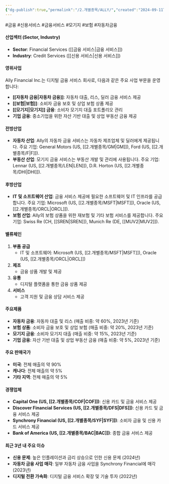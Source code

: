```yaml
---
{"dg-publish":true,"permalink":"/2.개별종목/ALLY/","created":"2024-09-11T09:23:40.778+09:00","updated":"2025-06-03T20:05:57.549+09:00"}
---
```


#금융 #신용서비스 #금융서비스 #모기지 #보험 #자동차금융


#### 산업섹터 (Sector, Industry)

- **Sector**: Financial Services ([[금융 서비스\|금융 서비스]])
- **Industry**: Credit Services ([[신용 서비스\|신용 서비스]])

#### 영위사업

Ally Financial Inc.는 디지털 금융 서비스 회사로, 다음과 같은 주요 사업 부문을 운영합니다:

- **[[자동차 금융\|자동차 금융]]**: 자동차 대출, 리스, 딜러 금융 서비스 제공
- **[[보험\|보험]]**: 소비자 금융 보호 및 상업 보험 상품 제공
- **[[모기지\|모기지]] 금융**: 소비자 모기지 대출 포트폴리오 관리
- **기업 금융**: 중소기업을 위한 자산 기반 대출 및 상업 부동산 금융 제공

#### 전방산업

- **자동차 산업**: Ally의 자동차 금융 서비스는 자동차 제조업체 및 딜러에게 제공됩니다. 주요 기업: General Motors (US, [[2.개별종목/GM\|GM]]), Ford (US, [[2.개별종목/F\|F]]).
- **부동산 산업**: 모기지 금융 서비스는 부동산 개발 및 관리에 사용됩니다. 주요 기업: Lennar (US, [[2.개별종목/LEN\|LEN]]), D.R. Horton (US, [[2.개별종목/DHI\|DHI]]).

#### 후방산업

- **IT 및 소프트웨어 산업**: 금융 서비스 제공에 필요한 소프트웨어 및 IT 인프라를 공급합니다. 주요 기업: Microsoft (US, [[2.개별종목/MSFT\|MSFT]]), Oracle (US, [[2.개별종목/ORCL\|ORCL]]).
- **보험 산업**: Ally의 보험 상품을 위한 재보험 및 기타 보험 서비스를 제공합니다. 주요 기업: Swiss Re (CH, [[SREN\|SREN]]), Munich Re (DE, [[MUV2\|MUV2]]).

#### 밸류체인

1. **부품 공급**
    - IT 및 소프트웨어: Microsoft (US, [[2.개별종목/MSFT\|MSFT]]), Oracle (US, [[2.개별종목/ORCL\|ORCL]])
2. **제조**
    - 금융 상품 개발 및 제공
3. **유통**
    - 디지털 플랫폼을 통한 금융 상품 제공
4. **서비스**
    - 고객 지원 및 금융 상담 서비스 제공

#### 주요제품

- **자동차 금융**: 자동차 대출 및 리스 (매출 비중: 약 60%, 2023년 기준)
- **보험 상품**: 소비자 금융 보호 및 상업 보험 (매출 비중: 약 20%, 2023년 기준)
- **모기지 금융**: 소비자 모기지 대출 (매출 비중: 약 15%, 2023년 기준)
- **기업 금융**: 자산 기반 대출 및 상업 부동산 금융 (매출 비중: 약 5%, 2023년 기준)

#### 주요 판매국가

- **미국**: 전체 매출의 약 90%
- **캐나다**: 전체 매출의 약 5%
- **기타 지역**: 전체 매출의 약 5%

#### 경쟁업체

- **Capital One (US, [[2.개별종목/COF\|COF]])**: 신용 카드 및 금융 서비스 제공
- **Discover Financial Services (US, [[2.개별종목/DFS\|DFS]])**: 신용 카드 및 금융 서비스 제공
- **Synchrony Financial (US, [[2.개별종목/SYF\|SYF]])**: 소비자 금융 및 신용 카드 서비스 제공
- **Bank of America (US, [[2.개별종목/BAC\|BAC]])**: 종합 금융 서비스 제공

#### 최근 3년 내 주요 이슈

- **신용 문제**: 높은 인플레이션과 금리 상승으로 인한 신용 문제 (2024년)
- **자동차 금융 사업 매각**: 일부 자동차 금융 사업을 Synchrony Financial에 매각 (2023년)
- **디지털 전환 가속화**: 디지털 금융 서비스 확장 및 기술 투자 (2022년)